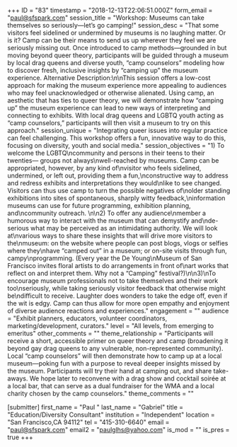 +++
ID = "83"
timestamp = "2018-12-13T22:06:51.000Z"
form_email = "paul@sfspark.com"
session_title = "Workshop: Museums can take themselves so seriously—let’s go camping!"
session_desc = "That some visitors feel sidelined or undermined by museums is no laughing matter. Or is it? Camp can be their means to send us up wherever they feel we are seriously missing out. Once introduced to camp methods—grounded in but moving beyond queer theory, participants will be guided through a museum by local drag queens and diverse youth, “camp counselors” modeling how to discover fresh, inclusive insights by “camping up” the museum experience. Alternative Description:\n\nThis session offers a low-cost approach for making the museum experience more appealing to audiences who may feel unacknowledged or otherwise alienated.  Using camp, an aesthetic that has ties to queer theory, we will demonstrate how “camping up” the museum experience can lead to new ways of interpreting and connecting to exhibits. With local drag queens and LGBTQ youth acting as “camp counselors,” participants will then visit a museum to try on this approach."
session_unique = "Integrating queer issues into regular practice can feel challenging. This workshop offers a fun, innovative way to do this, focusing on diversity, youth and social media."
session_objectives = "1) To welcome the LGBTQ\ncommunity and persons in their teens to their twenties— groups not always\nwell-reached by museums. Camp can be appropriated, however, by any kind of\nvisitor who feels sidelined, undermined, or left out, providing them a fun,\nconstructive way to address and redress exhibits and interpretations they would\nlike to see changed. Visitors can thus use camp to turn the possible negatives of\nolder standing exhibitions into sites of spontaneous, sharply witty feedback,\ninformation museums can use for future programming, exhibition planning, and\ncommunity outreach. \n\n2) To offer any audience\nmember a humorous way to interact with the museum that can demystify and\nde-serious what may be perceived as an intimidating authority. We will look at\nvarious ways to share these insights that will drive more visitors to the\nmuseum: on the website where people can post blogs, vlogs or selfies where they\nhave “camped out” in a museum; or on-site visits through fun, campy\nprogramming.  (Every year the De Young\nMuseum of San Francisco invites floral artists to do arrangements in front of\nart works that reflect on and interpret them. Why not a “Camping” festival?)\n\n3)\nTo encourage museum professionals not to take themselves and their work too\nseriously, while taking seriously visitor feedback that otherwise might be\ndifficult to receive. Laughter does wonders to take the edge off, even if the wit is edgy. Camp can thus allow for more open empathy and enjoyment of diverse audience reactions and experiences."
engagement = ""
audience = "Exhibit planners, educators, volunteer coordinators, marketing/development, curators."
level = "All levels, from emerging to emeritus"
other_comments = ""
theme_relationship = "Participants will receive a short, accessible primer on queer theory and camp (broadening it beyond gay drag queens to any vulnerable, non-represented community). Local “camp counselors” will then demonstrate how to camp up at a local museum—poking fun with a purpose to reveal deeper insights missed by the museum. Participants will try their hand at camping out, and share take-aways. We hope later to reconvene with a drag show and cocktail soirée at a local bar, that can serve as a dual fundraiser for the WMA and a local charity chosen by the camp counselors."
theme_comments = ""

[submitter]
first_name = "Paul "
last_name = "Gabriel"
title = "Education/Diversity Consultant"
institution = "Independent"
location = "San Francisco,CA 94112"
tel = "415-310-6640"
email = "paul@sfspark.com"
email2 = "paulglhs@yahoo.com"
is_mod = ""
is_pres = true
+++
